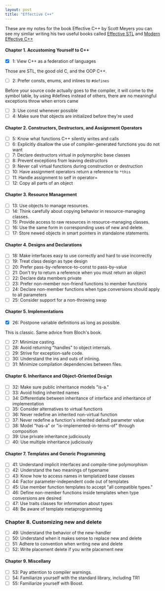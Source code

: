 ```yaml
---
layout: post
title: "Effective C++"
---
```

These are my notes for the book Effective C++ by Scott Meyers you can see my simliar writing his two useful books called [Effective STL](https://quynhdinh.github.io/notes/2023/09/25/effective-stl) and [Modern Effective C++](https://quynhdinh.github.io/notes/2023/09/25/effective-modern-cpp)

#### Chapter 1.  Accustoming Yourself to C++
- [x] 1: View C++ as a federation of languages

Those are STL, the good old C, and the OOP C++.
- [ ] 2: Prefer consts, enums, and inlines to `#defines`

Before your source code actually goes to the compiler, it will come to the symbol table, by using #defines instead of others, there are no meaningful exceptions throw when errors came
- [ ] 3: Use const whenever possible
- [ ] 4: Make sure that objects are initialized before they're used

#### Chapter 2.  Constructors, Destructors, and Assignment Operators
- [ ] 5: Know what functions C++ silently writes and calls
- [ ] 6: Explicitly disallow the use of compiler-generated functions you do not want
- [ ] 7: Declare destructors virtual in polymorphic base classes
- [ ] 8: Prevent exceptions from leaving destructors
- [ ] 9: Never call virtual functions during construction or destruction
- [ ] 10: Have assignment operators return a reference to `*this`
- [ ] 11: Handle assignment to self in operator=
- [ ] 12: Copy all parts of an object

#### Chapter 3.  Resource Management
- [ ] 13: Use objects to manage resources.
- [ ] 14: Think carefully about copying behavior in resource-managing classes.
- [ ] 15: Provide access to raw resources in resource-managing classes.
- [ ] 16: Use the same form in corresponding uses of new and delete.
- [ ] 17: Store newed objects in smart pointers in standalone statements.

#### Chapter 4.  Designs and Declarations
- [ ] 18: Make interfaces easy to use correctly and hard to use incorrectly
- [ ] 19: Treat class design as type design
- [ ] 20: Prefer pass-by-reference-to-const to pass-by-value
- [ ] 21: Don't try to return a reference when you must return an object
- [ ] 22: Declare data members private
- [ ] 23: Prefer non-member non-friend functions to member functions
- [ ] 24: Declare non-member functions when type conversions should apply to all parameters
- [ ] 25: Consider support for a non-throwing swap

#### Chapter 5.  Implementations
- [x] 26: Postpone variable definitions as long as possible.

This is classic. Same advice from Bloch's book.
- [ ] 27: Minimize casting.
- [ ] 28: Avoid returning "handles" to object internals.
- [ ] 29: Strive for exception-safe code.
- [ ] 30: Understand the ins and outs of inlining.
- [ ] 31: Minimize compilation dependencies between files.

#### Chapter 6.  Inheritance and Object-Oriented Design
- [ ] 32: Make sure public inheritance models "is-a."
- [ ] 33: Avoid hiding inherited names
- [ ] 34: Differentiate between inheritance of interface and inheritance of implementation
- [ ] 35: Consider alternatives to virtual functions
- [ ] 36: Never redefine an inherited non-virtual function
- [ ] 37: Never redefine a function's inherited default parameter value
- [ ] 38: Model "has-a" or "is-implemented-in-terms-of" through composition
- [ ] 39: Use private inheritance judiciously
- [ ] 40: Use multiple inheritance judiciously

#### Chapter 7.  Templates and Generic Programming
- [ ] 41: Understand implicit interfaces and compile-time polymorphism
- [ ] 42: Understand the two meanings of typename
- [ ] 43: Know how to access names in templatized base classes
- [ ] 44: Factor parameter-independent code out of templates
- [ ] 45: Use member function templates to accept "all compatible types."
- [ ] 46: Define non-member functions inside templates when type conversions are desired
- [ ] 47: Use traits classes for information about types
- [ ] 48: Be aware of template metaprogramming

### Chapter 8.  Customizing new and delete
- [ ] 49: Understand the behavior of the new-handler
- [ ] 50: Understand when it makes sense to replace new and delete
- [ ] 51: Adhere to convention when writing new and delete
- [ ] 52: Write placement delete if you write placement new

#### Chapter 9.  Miscellany
- [ ] 53: Pay attention to compiler warnings.
- [ ] 54: Familiarize yourself with the standard library, including TR1
- [ ] 55: Familiarize yourself with Boost.
